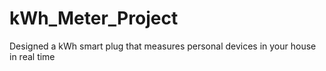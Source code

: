 # kWh_Meter_Project
Designed a kWh smart plug that measures personal devices in your house in real time
